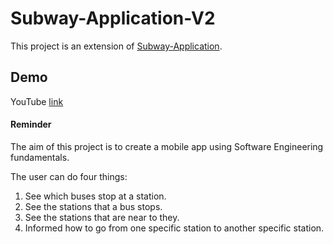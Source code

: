 # Subway-Application-V2

This project is an extension of [Subway-Application](https://github.com/ManosMorf97/Subways-Application).

## Demo

YouTube [link](https://www.youtube.com/watch?v=WykQxeZfV9I)

#### Reminder 
The aim of this project is to create a mobile app using Software Engineering fundamentals.

The user can do four things:
1) See which buses stop at a station.
2) See the stations that a bus stops.
3) See the stations that are near to they.
4) Informed how to go from one specific station to another specific station.
